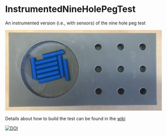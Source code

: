 # InstrumentedNineHolePegTest
An instrumented version (i.e., with sensors) of the nine hole peg test

![Picture of the 3D printed device](images/printed_nhpt.jpg)

Details about how to build the test can be found in the 
[wiki](https://github.com/JasonFriedman/InstrumentedNineHolePegTest/wiki)

[![DOI](https://zenodo.org/badge/6585698.svg)](https://zenodo.org/badge/latestdoi/6585698)
